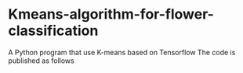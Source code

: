 # Kmeans-algorithm-for-flower-classification
A Python program that use K-means based on Tensorflow
The code is published as follows
